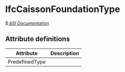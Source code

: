 IfcCaissonFoundationType
========================
$[ _bSI
Documentation_](https://standards.buildingsmart.org/IFC/DEV/IFC4_2/FINAL/HTML/schema/ifcsharedbldgelements/lexical/ifccaissonfoundationtype.htm)


Attribute definitions
---------------------
| Attribute      | Description   |
|----------------|---------------|
| PredefinedType |               |

